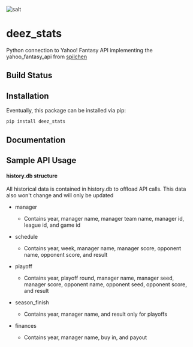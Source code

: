 ![salt]
# deez_stats
Python connection to Yahoo! Fantasy API implementing the yahoo_fantasy_api from [spilchen] 

## Build Status

## Installation
Eventually, this package can be installed via pip:
```
pip install deez_stats
```
## Documentation

## Sample API Usage

#### history.db structure
All historical data is contained in history.db to offload API calls. This data also won't change and will only be updated
* manager  
  * Contains year, manager name, manager team name, manager id, league id, and game id  
* schedule  
  * Contains year, week, manager name, manager score, opponent name, opponent score, and result  
* playoff  
  * Contains year, playoff round, manager name, manager seed, manager score, opponent name, opponent seed, opponent score, and result  
* season_finish  
  * Contains year, manager name, and result only for playoffs  
* finances  
  * Contains year, manager name, buy in, and payout  


  [spilchen]: <https://github.com/spilchen/yahoo_fantasy_api>
  [salt]: <https://upload.wikimedia.org/wikipedia/en/thumb/b/b4/Morton_Salt_Umbrella_Girl.svg/320px-Morton_Salt_Umbrella_Girl.svg.png>